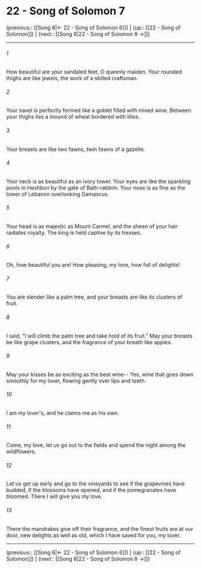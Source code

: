 # 22 - Song of Solomon 7

(previous:: [[Song 6|← 22 - Song of Solomon 6]]) | (up:: [[22 - Song of Solomon]]) | (next:: [[Song 8|22 - Song of Solomon 8 →]])

***


###### 1 
How beautiful are your sandaled feet, O queenly maiden. Your rounded thighs are like jewels, the work of a skilled craftsman. 

###### 2 
Your navel is perfectly formed like a goblet filled with mixed wine. Between your thighs lies a mound of wheat bordered with lilies. 

###### 3 
Your breasts are like two fawns, twin fawns of a gazelle. 

###### 4 
Your neck is as beautiful as an ivory tower. Your eyes are like the sparkling pools in Heshbon by the gate of Bath-rabbim. Your nose is as fine as the tower of Lebanon overlooking Damascus. 

###### 5 
Your head is as majestic as Mount Carmel, and the sheen of your hair radiates royalty. The king is held captive by its tresses. 

###### 6 
Oh, how beautiful you are! How pleasing, my love, how full of delights! 

###### 7 
You are slender like a palm tree, and your breasts are like its clusters of fruit. 

###### 8 
I said, "I will climb the palm tree and take hold of its fruit." May your breasts be like grape clusters, and the fragrance of your breath like apples. 

###### 9 
May your kisses be as exciting as the best wine-- Yes, wine that goes down smoothly for my lover, flowing gently over lips and teeth. 

###### 10 
I am my lover's, and he claims me as his own. 

###### 11 
Come, my love, let us go out to the fields and spend the night among the wildflowers. 

###### 12 
Let us get up early and go to the vineyards to see if the grapevines have budded, if the blossoms have opened, and if the pomegranates have bloomed. There I will give you my love. 

###### 13 
There the mandrakes give off their fragrance, and the finest fruits are at our door, new delights as well as old, which I have saved for you, my lover.

***

(previous:: [[Song 6|← 22 - Song of Solomon 6]]) | (up:: [[22 - Song of Solomon]]) | (next:: [[Song 8|22 - Song of Solomon 8 →]])
